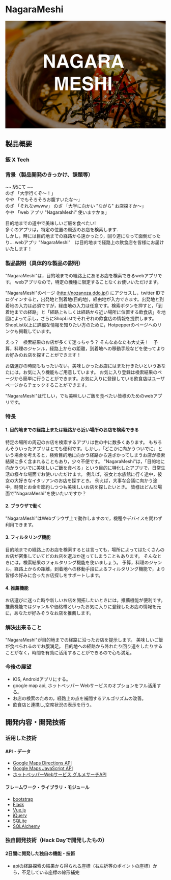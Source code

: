 # NagaraMeshi

[![Product Name](nagarameshi.jpg)](https://www.youtube.com/watch?v=sktwu80lrEw)

## 製品概要
### 飯 X Tech

### 背景（製品開発のきっかけ、課題等）

~~ 駅にて ~~   
のざ  「大学行くぞ〜！」  
やや  「でもそろそろお腹すいたな〜」  
のざ  「それなwwww」
のざ  「大学に向かい "ながら" お店探すか〜」  
やや  「web アプリ "NagaraMeshi" 使いますかぁ」

目的地までの道中で美味しいご飯を食べたい!  
多くのアプリは，特定の位置の周辺のお店を検索します．  
しかし，時には目的地までの経路から遠かったり，回り道になって面倒だったり...
webアプリ "NagaraMeshi"　は目的地まで経路上の飲食店を皆様にお届けいたします！

<!-- ここに
- こんかいのプロダクトの開発に至った背景
- 着目した顧客・顧客の課題・現状
を記入してください -->

### 製品説明（具体的な製品の説明）

"NagaraMeshi"は，目的地までの経路上にあるお店を検索できるwebアプリです。
webアプリなので，特定の機種に限定することなくお使いいただけます。

"NagaraMeshi"のページ (http://nozanoza.ddo.jp/) にアクセスし，twitter IDでログインすると，出発地と到着地(目的地)，経由地が入力できます。出発地と到着地の入力は必須ですが，経由地の入力は任意です。検索ボタンを押すと，「到着地までの経路」と「経路上もしくは経路から近い場所に位置する飲食店」を地図によって示し，さらにShopListでそれぞれの飲食店の情報を提供します。ShopList以上に詳細な情報を知りたい方のために，Hotpepperのページへのリンクも掲載しています。

えっ？　検索結果のお店が多くて迷っちゃう？
そんなあなたも大丈夫！　予算，料理のジャンル，経路上からの距離，到着地への移動手段などを使ってよりお好みのお店を探すことができます！

お店選びの時間ももったいない，美味しかったお店にはまた行きたいというあなたには，お気に入り機能もご用意しています。
お気に入り登録は検索結果のページから簡単に行うことができます。お気に入りに登録している飲食店はユーザページからチェックすることができます。

"NagaraMeshi"は忙しい，でも美味しいご飯を食べたい皆様のためのwebアプリです。

### 特長

#### 1. 目的地までの経路上または経路から近い場所のお店を検索できる

特定の場所の周辺のお店を検索するアプリは世の中に数多くあります。
もちろんそういったアプリはとても便利です。しかし，「どこかに向かうついでに」という場合を考えると，検索目的地に向かう経路から遠ざかってしまうお店が検索結果に多く含まれることもあり，少々不便です。
"NagaraMeshi"は，「目的地に向かうついでに美味しいご飯を食べる」という目的に特化したアプリで，日常生活の様々な場面でお使いいただけます。
例えば，彼女と水族館に行く途中，彼女の大好きなイタリアンのお店を探すとき。
例えば，大事な会議に向かう途中，時間とお金を節約しつつも美味しいお店を探したいとき。
皆様はどんな場面で"NagaraMeshi"を使いたいですか？

#### 2. ブラウザで動く

"NagaraMeshi”はWebブラウザ上で動作しますので，機種やデバイスを問わず利用できます。

#### 3. フィルタリング機能

目的地までの経路上のお店を検索するとは言っても，場所によってはたくさんのお店が密集していてどのお店を選ぶか迷ってしまうこともあります。
そんなときには，検索結果のフォルタリング機能を使いましょう。
予算，料理のジャンル，経路上からの距離，到着地への移動手段によるフィルタリング機能で，より皆様の好みに合ったお店探しをサポートします。

#### 4. 推薦機能

お店選びに迷った時や新しいお店を開拓したいときには，推薦機能が便利です。
推薦機能ではジャンルや価格帯といったお気に入りに登録したお店の情報を元に，あなたが好みそうなお店を推薦します。

### 解決出来ること

"NagaraMeshi"が目的地までの経路に沿ったお店を提示します。
美味しいご飯が食べられるのでお腹満足。
目的地への経路から外れたり回り道をしたりすることがなく，時間を有効に活用することができるので心も満足。

<!-- この製品を利用することによって最終的に解決できることについて記載をしてください。 -->

### 今後の展望
* iOS, Androidアプリにする。
* google map api, ホットペッパー Webサービスのオプションをフル活用する。
* お店の検索のための，経路上の点を補間するアルゴリズムの改善。
* 飲食店と連携し,空席状況の表示を行う。
<!-- 今回は実現できなかったが、今後改善すること、どのように展開していくことが可能かについて記載をしてください。 -->


## 開発内容・開発技術
### 活用した技術
#### API・データ
<!-- 今回スポンサーから提供されたAPI、製品などの外部技術があれば記述をして下さい。 -->
* [Google Maps Directions API](https://developers.google.com/maps/documentation/directions/?hl=ja)
* [Google Maps JavaScript API](https://developers.google.com/maps/documentation/javascript/?hl=ja)
* [ホットペッパーWebサービス グルメサーチAPI](https://webservice.recruit.co.jp/hotpepper/reference.html)

#### フレームワーク・ライブラリ・モジュール
* [bootstrap](http://getbootstrap.com/)
* [Flask](http://flask.pocoo.org/)
* [Vue.js](https://jp.vuejs.org/index.html)
* [jQuery](https://jquery.com/)
* [SQLite](https://www.sqlite.org/)
* [SQLAlchemy](https://www.sqlalchemy.org/)
<!-- 
#### デバイス
* 
*  

### 研究内容・事前開発プロダクト（任意）
ご自身やチームの研究内容や、事前に持ち込みをしたプロダクトがある場合は、こちらに実績なども含め記載をして下さい。

* 
* 
-->

### 独自開発技術（Hack Dayで開発したもの）
#### 2日間に開発した独自の機能・技術
* apiの経路探索の結果から得られる座標（右左折等のポイントの座標）から，不足している座標の線形補完
<!-- * 独自で開発したものの内容をこちらに記載してください
* 特に力を入れた部分をファイルリンク、またはcommit_idを記載してください（任意） -->
